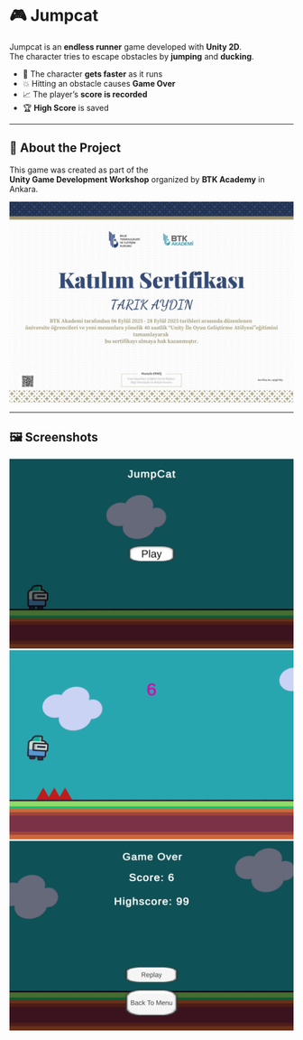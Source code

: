 # 🎮 Jumpcat

Jumpcat is an **endless runner** game developed with **Unity 2D**.  
The character tries to escape obstacles by **jumping** and **ducking**.  

- 🏃 The character **gets faster** as it runs  
- 💥 Hitting an obstacle causes **Game Over**  
- 📈 The player’s **score is recorded**  
- 🏆 **High Score** is saved  

---

## 📌 About the Project
This game was created as part of the  
**Unity Game Development Workshop** organized by **BTK Academy** in Ankara.  

![Certificate](Images/certificate.jpg)

---

## 🖼️ Screenshots

![Game Image 1](Images/gameplay_1.png)  
![Game Image 2](Images/gameplay_2.png)  
![Game Image 3](Images/gameplay_3.png)